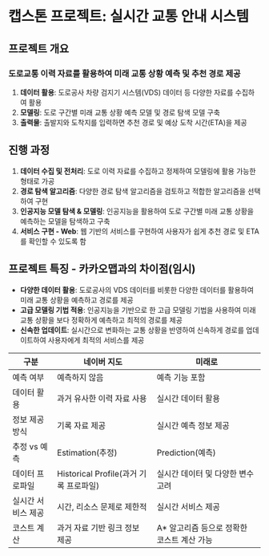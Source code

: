 # 캡스톤 프로젝트: 실시간 교통 안내 시스템

## 프로젝트 개요
### 도로교통 이력 자료를 활용하여 미래 교통 상황 예측 및 추천 경로 제공
1. **데이터 활용**: 도로공사 차량 검지기 시스템(VDS) 데이터 등 다양한 자료를 수집하여 활용
2. **모델링**: 도로 구간별 미래 교통 상황 예측 모델 및 경로 탐색 모델 구축
3. **출력물**: 출발지와 도착지를 입력하면 추천 경로 및 예상 도착 시간(ETA)을 제공

## 진행 과정
1. **데이터 수집 및 전처리**: 도로 이력 자료를 수집하고 정제하여 모델링에 활용 가능한 형태로 가공
2. **경로 탐색 알고리즘**: 다양한 경로 탐색 알고리즘을 검토하고 적합한 알고리즘을 선택하여 구현
3. **인공지능 모델 탐색 & 모델링**: 인공지능을 활용하여 도로 구간별 미래 교통 상황을 예측하는 모델을 탐색하고 구축
4. **서비스 구현 - Web**: 웹 기반의 서비스를 구현하여 사용자가 쉽게 추천 경로 및 ETA를 확인할 수 있도록 함

## 프로젝트 특징 - 카카오맵과의 차이점(임시)
- **다양한 데이터 활용**: 도로공사의 VDS 데이터를 비롯한 다양한 데이터를 활용하여 미래 교통 상황을 예측하고 경로를 제공
- **고급 모델링 기법 적용**: 인공지능을 기반으로 한 고급 모델링 기법을 사용하여 미래 교통 상황을 보다 정확하게 예측하고 최적의 경로를 제공
- **신속한 업데이트**: 실시간으로 변화하는 교통 상황을 반영하여 신속하게 경로를 업데이트하여 사용자에게 최적의 서비스를 제공


 구분                | 네이버 지도                                   |미래로                 |
|---------------------|-----------------------------------------------|-------------------------------------------|
| 예측 여부           | 예측하지 않음                                 | 예측 기능 포함                            |
| 데이터 활용         | 과거 유사한 이력 자료 사용                     | 실시간 데이터 활용                        |
| 정보 제공 방식      | 기록 자료 제공                                | 실시간 예측 정보 제공                    |
| 추정 vs 예측        | Estimation(추정)                              | Prediction(예측)                          |
| 데이터 프로파일     | Historical Profile(과거 기록 프로파일)        | 실시간 데이터 및 다양한 변수 고려         |
| 실시간 서비스 제공  | 시간, 리소스 문제로 제한적                     | 실시간 서비스 제공                        |
| 코스트 계산         | 과거 자료 기반 링크 정보 제공                  | A* 알고리즘 등으로 정확한 코스트 계산 가능 |